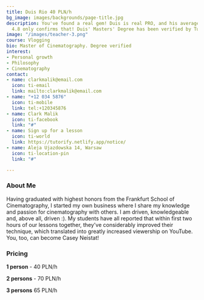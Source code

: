 ```yaml
---
title: Duis Rio 40 PLN/h
bg_image: images/backgrounds/page-title.jpg
description: You've found a real gem! Duis is real PRO, and his average rating of
  4.8 only confirms that! Duis' Masters' Degree has been verified by Tutorify.
image: "/images/teacher-3.png"
course: Vlogging
bio: Master of Cinematography. Degree verified
interest:
- Personal growth
- Philosophy
- Cinematography
contact:
- name: clarkmalik@email.com
  icon: ti-email
  link: mailto:clarkmalik@email.com
- name: "+12 034 5876"
  icon: ti-mobile
  link: tel:+120345876
- name: Clark Malik
  icon: ti-facebook
  link: "#"
- name: Sign up for a lesson
  icon: ti-world
  link: https://tutorify.netlify.app/notice/
- name: Aleja Ujazdowska 14, Warsaw
  icon: ti-location-pin
  link: "#"

---
```

### About Me

Having graduated with highest honors from the Frankfurt School of Cinematography, I started my own business where I share my knowledge and passion for cinematography with others. I am driven, knowledgeable and, above all, driven :). My students have all reported that within first two hours of our lessons together, they've considerably improved their technique, which translated into greatly increased viewership on YouTube. You, too, can become Casey Neistat!

### Pricing

**1 person** - 40 PLN/h

**2 persons** - 70 PLN/h

**3 persons** 65 PLN/h